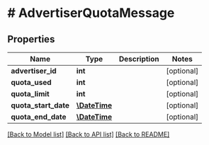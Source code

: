 # # AdvertiserQuotaMessage

## Properties

Name | Type | Description | Notes
------------ | ------------- | ------------- | -------------
**advertiser_id** | **int** |  | [optional] 
**quota_used** | **int** |  | [optional] 
**quota_limit** | **int** |  | [optional] 
**quota_start_date** | [**\DateTime**](\DateTime.md) |  | [optional] 
**quota_end_date** | [**\DateTime**](\DateTime.md) |  | [optional] 

[[Back to Model list]](../../README.md#documentation-for-models) [[Back to API list]](../../README.md#documentation-for-api-endpoints) [[Back to README]](../../README.md)


